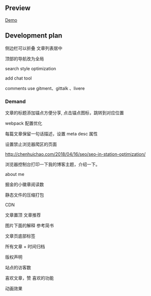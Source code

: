 
## Preview

[Demo](https://hufangyun.com)

## Development plan

侧边栏可以折叠 文章列表居中

顶部的导航改为全局

search style optimization

add chat tool

comments use gitment、gittalk 、livere


### Demand

文章的标题添加锚点方便分享, 点击锚点图标，跳转到对应位置

webpack 配置优化

每篇文章保留一句话描述，设置 meta desc 属性

设置禁止浏览器爬区的页面

http://chenhuichao.com/2018/04/16/seo/seo-in-station-optimization/

浏览器控制台打印一下我的博客主题，介绍一下。

about me

掘金的小徽章阅读数

静态文件的压缩打包

CDN

文章置顶 文章推荐

图片下面的解释  参考简书

文章页底部标签

所有文章 + 时间归档

版权声明

站点的访客数

喜欢文章，赞 喜欢的功能

动画效果
